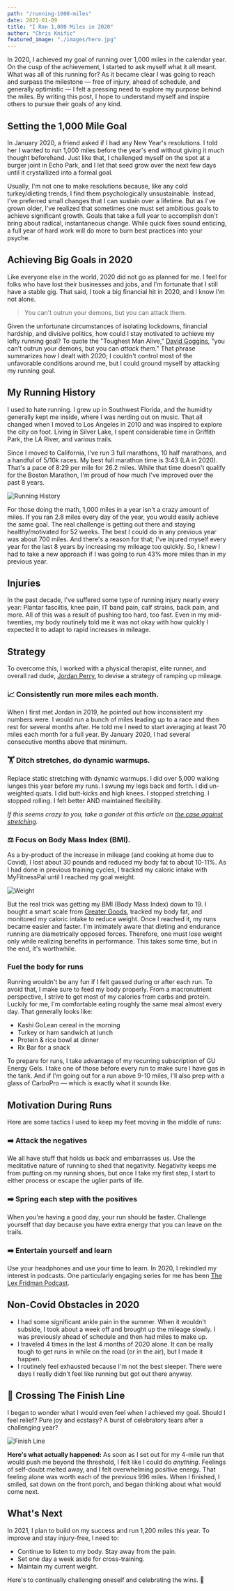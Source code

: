 ```yaml
---
path: "/running-1000-miles"
date: 2021-01-09
title: "I Ran 1,000 Miles in 2020"
author: "Chris Knific"
featured_image: "./images/hero.jpg"
---
```

In 2020, I achieved my goal of running over 1,000 miles in the calendar year. On the cusp of the achievement, I started to ask myself what it all meant. What was all of this running for? As it became clear I was going to reach and surpass the milestone &#8212; free of injury, ahead of schedule, and generally optimistic &#8212; I felt a pressing need to explore my purpose behind the miles. By writing this post, I hope to understand myself and inspire others to pursue their goals of any kind.

## Setting the 1,000 Mile Goal
In January 2020, a friend asked if I had any New Year's resolutions. I told her I wanted to run 1,000 miles before the year's end without giving it much thought beforehand. Just like that, I challenged myself on the spot at a burger joint in Echo Park, and I let that seed grow over the next few days until it crystallized into a formal goal.

Usually, I'm not one to make resolutions because, like any cold turkey/dieting trends, I find them psychologically unsustainable. Instead, I've preferred small changes that I can sustain over a lifetime. But as I've grown older, I've realized that sometimes one must set ambitious goals to achieve significant growth. Goals that take a full year to accomplish don't bring about radical, instantaneous change. While quick fixes sound enticing, a full year of hard work will do more to burn best practices into your psyche.

## Achieving Big Goals in 2020
Like everyone else in the world, 2020 did not go as planned for me. I feel for folks who have lost their businesses and jobs, and I'm fortunate that I still have a stable gig. That said, I took a big financial hit in 2020, and I know I'm not alone.

> You can't outrun your demons, but you can attack them.

Given the unfortunate circumstances of isolating lockdowns, financial hardship, and divisive politics, how could I stay motivated to achieve my lofty running goal? To quote the "Toughest Man Alive," [David Goggins](https://www.instagram.com/davidgoggins/), "you can't outrun your demons, but you can _attack them_." That phrase summarizes how I dealt with 2020; I couldn't control most of the unfavorable conditions around me, but I could ground myself by attacking my running goal.

## My Running History
I used to hate running. I grew up in Southwest Florida, and the humidity generally kept me inside, where I was nerding out on music. That all changed when I moved to Los Angeles in 2010 and was inspired to explore the city on foot. Living in Silver Lake, I spent considerable time in Griffith Park, the LA River, and various trails.

Since I moved to California, I've run 3 full marathons, 10 half marathons, and a handful of 5/10k races. My best full marathon time is 3:43 (LA in 2020). That's a pace of 8:29 per mile for 26.2 miles. While that time doesn't qualify for the Boston Marathon, I'm proud of how much I've improved over the past 8 years.

![Running History](./images/miles-per-year.png)

For those doing the math, 1,000 miles in a year isn't a crazy amount of miles. If you ran 2.8 miles every day of the year, you would easily achieve the same goal. The real challenge is getting out there and staying healthy/motivated for 52 weeks. The best I could do in any previous year was about 700 miles. And there's a reason for that; I've injured myself every year for the last 8 years by increasing my mileage too quickly. So, I knew I had to take a new approach if I was going to run 43% more miles than in my previous year.

## Injuries
In the past decade, I've suffered some type of running injury nearly every year: Plantar fasciitis, knee pain, IT band pain, calf strains, back pain, and more. All of this was a result of pushing too hard, too fast. Even in my mid-twenties, my body routinely told me it was not okay with how quickly I expected it to adapt to rapid increases in mileage.

## Strategy
To overcome this, I worked with a physical therapist, elite runner, and overall rad dude, [Jordan Perry](https://www.fitrightphysicaltherapy.com/), to devise a strategy of ramping up mileage.

### 📈 Consistently run more miles each month.
When I first met Jordan in 2019, he pointed out how inconsistent my numbers were. I would run a bunch of miles leading up to a race and then rest for several months after. He told me I need to start averaging at least 70 miles each month for a full year. By January 2020, I had several consecutive months above that minimum.

### 🏋 Ditch stretches, do dynamic warmups.
Replace static stretching with dynamic warmups. I did over 5,000 walking lunges this year before my runs. I swung my legs back and forth. I did un-weighted quats. I did butt-kicks and high knees. I stopped stretching. I stopped rolling. I felt better AND maintained flexibility.

_If this seems crazy to you, take a gander at this article on [the case against stretching](https://www.outsideonline.com/2408467/case-against-stretching-flexibility-research)._

### ⚖️ Focus on Body Mass Index (BMI).
As a by-product of the increase in mileage (and cooking at home due to Covid), I lost about 30 pounds and reduced my body fat to about 10-11%. As I had done in previous training cycles, I tracked my caloric intake with MyFitnessPal until I reached my goal weight.

![Weight](./images/weight.png)

But the real trick was getting my BMI (Body Mass Index) down to 19. I bought a smart scale from [Greater Goods](https://greatergoods.com/), tracked my body fat, and monitored my caloric intake to reduce weight. Once I reached it, my runs became easier and faster. I'm intimately aware that dieting and endurance running are diametrically opposed forces. Therefore, one must lose weight only while realizing benefits in performance. This takes some time, but in the end, it's worthwhile.

### Fuel the body for runs
Running wouldn't be any fun if I felt gassed during or after each run. To avoid that, I make sure to feed my body properly. From a macronutrient perspective, I strive to get most of my calories from carbs and protein. Luckily for me, I'm comfortable eating roughly the same meal almost every day. That generally looks like:
- Kashi GoLean cereal in the morning
- Turkey or ham sandwich at lunch
- Protein & rice bowl at dinner
- Rx Bar for a snack

To prepare for runs, I take advantage of my recurring subscription of GU Energy Gels. I take one of those before every run to make sure I have gas in the tank. And if I'm going out for a run above 9-10 miles, I'll also prep with a glass of CarboPro &#8212; which is exactly what it sounds like.

## Motivation During Runs
Here are some tactics I used to keep my feet moving in the middle of runs:

### ➡️ Attack the negatives
We all have stuff that holds us back and embarrasses us. Use the meditative nature of running to shed that negativity. Negativity keeps me from putting on my running shoes, but once I take my first step, I start to either process or escape the uglier parts of life.

### ➡️ Spring each step with the positives
When you're having a good day, your run should be faster. Challenge yourself that day because you have extra energy that you can leave on the trails.

### ➡️ Entertain yourself and learn
Use your headphones and use your time to learn. In 2020, I rekindled my interest in podcasts. One particularly engaging series for me has been [The Lex Fridman Podcast](https://lexfridman.com/podcast/).

## Non-Covid Obstacles in 2020
- I had some significant ankle pain in the summer. When it wouldn't subside, I took about a week off and brought up the mileage slowly. I was previously ahead of schedule and then had miles to make up.
- I traveled 4 times in the last 4 months of 2020 alone. It can be really tough to get runs in while on the road (or in the air), but I made it happen.
- I routinely feel exhausted because I'm not the best sleeper. There were days I really didn't feel like running but got out there anyway.

## 🏁 Crossing The Finish Line
I began to wonder what I would even feel when I achieved my goal. Should I feel relief? Pure joy and ecstasy? A burst of celebratory tears after a challenging year?

![Finish Line](./images/run-1000.jpg)

**Here's what actually happened:** As soon as I set out for my 4-mile run that would push me beyond the threshold, I felt like I could do _anything_. Feelings of self-doubt melted away, and I felt overwhelming positive energy. That feeling alone was worth each of the previous 996 miles. When I finished, I smiled, sat down on the front porch, and began thinking about what would come next.

## What's Next
In 2021, I plan to build on my success and run 1,200 miles this year. To improve and stay injury-free, I need to:
- Continue to listen to my body. Stay away from the pain.
- Set one day a week aside for cross-training.
- Maintain my current weight.

Here's to continually challenging oneself and celebrating the wins. 🍻
